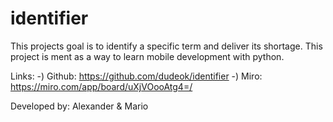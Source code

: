 # identifier
This projects goal is to identify a specific term and deliver its shortage. This project is ment as a way to learn
mobile development with python. 

Links: 
-) Github: https://github.com/dudeok/identifier
-) Miro: https://miro.com/app/board/uXjVOooAtg4=/

Developed by:
Alexander & Mario
